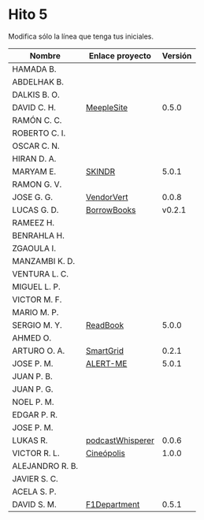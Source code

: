 # Hito 5

Modifica sólo la línea que tenga tus iniciales.

| Nombre          | Enlace proyecto                                                         | Versión        |
| --------------- | ----------------------------------------------------------------------- | -------------- |
| HAMADA B.       | <!--enlace-->                                                           | <!--versión--> |
| ABDELHAK B.     | <!--enlace-->                                                           | <!--versión--> |
| DALKIS B. O.    | <!--enlace-->                                                           | <!--versión--> |
| DAVID C. H.     | [MeepleSite](https://github.com/DavidCh33/CC)                           | 0.5.0          |
| RAMÓN C. C.     | <!--enlace-->                                                           | <!--versión--> |
| ROBERTO C. I.   | <!--enlace-->                                                           | <!--versión--> |
| OSCAR C. N.     | <!--enlace-->                                                           | <!--versión--> |
| HIRAN D. A.     | <!--enlace-->                                                           | <!--versión--> |
| MARYAM E.       | [SKINDR](https://github.com/maryamed14/MI-CC-22-23)                     | 5.0.1          |
| RAMON G. V.     | <!--enlace-->                                                           | <!--versión--> |
| JOSE G. G.      | [VendorVert](https://github.com/modejota/VendorVert)                    | 0.0.8          |
| LUCAS G. D.     | [BorrowBooks](https://github.com/LuGuDu/BorrowBooks)                    | v0.2.1         |
| RAMEEZ H.       | <!--enlace-->                                                           | <!--versión--> |
| BENRAHLA H.     | <!--enlace-->                                                           | <!--versión--> |
| ZGAOULA I.      | <!--enlace-->                                                           | <!--versión--> |
| MANZAMBI K. D.  | <!--enlace-->                                                           | <!--versión--> |
| VENTURA L. C.   | <!--enlace-->                                                           | <!--versión--> |
| MIGUEL L. P.    | <!--enlace-->                                                           | <!--versión--> |
| VICTOR M. F.    | <!--enlace-->                                                           | <!--versión--> |
| MARIO M. P.     | <!--enlace-->                                                           | <!--versión--> |
| SERGIO M. Y.    | [ReadBook](https://github.com/sergiomesasyelamos2000/CC-Proyecto-22-23) | 5.0.0          |
| AHMED O.        | <!--enlace-->                                                           | <!--versión--> |
|ARTURO O. A.     | [SmartGrid](https://github.com/SrArtur/CC_22-23)                        | 0.2.1          |
| JOSE P. M.      | [ALERT-ME](https://github.com/josepadial/MII_CC)                        | 5.0.1          |
| JUAN P. B.      | <!--enlace-->                                                           | <!--versión--> |
| JUAN P. G.      | <!--enlace-->                                                           | <!--versión--> |
| NOEL P. M.      | <!--enlace-->                                                           | <!--versión--> |
| EDGAR P. R.     | <!--enlace-->                                                           | <!--versión--> |
| JOSE P. M.      | <!--enlace-->                                                           | <!--versión--> |
| LUKAS R.        | [podcastWhisperer](https://github.com/lrilling/podcastWhisperer)        | 0.0.6          |
| VICTOR R. L.    | [Cineópolis](https://github.com/VictorRubia/MI_CC_UGR)                  | 1.0.0          |
| ALEJANDRO R. B. | <!--enlace-->                                                           | <!--versión--> |
| JAVIER S. C.    | <!--enlace-->                                                           | <!--versión--> |
| ACELA S. P.     | <!--enlace-->                                                           | <!--versión--> |
| DAVID S. M.     | [F1Department](https://github.com/Nastard/F1Department)                 | 0.5.1          |
